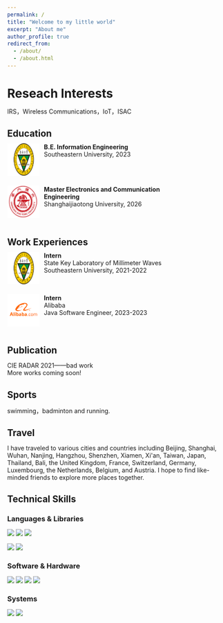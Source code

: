 ```yaml
---
permalink: /
title: "Welcome to my little world"
excerpt: "About me"
author_profile: true
redirect_from: 
  - /about/
  - /about.html
---
```


Reseach Interests
======
IRS，Wireless Communications，IoT，ISAC

Education
------
<meta http-equiv="Content-Type" content="text/html;charset=utf-8">
<style type="text/css">
*{padding:0;margin:0;}
.media{width:100%;margin:0 auto;border:0 solid #ccc;padding:10px 0;}
.media:after{clear:both;display:block;width:0;height:0;content:""}
.pull-left{float:left;border:0 solid #ccc}
.pull-left img{width:75px;}
.media-body{width:70%;float:left;margin-left:10px;}
</style>

<div class="media">
    <span class="pull-left"><img src="images/seu.png" width="75px" height="75px"/></span>
    <div class="media-body">
        <div><span style="font-weight: bold">B.E. Information Engineering</span></div>
        <div>Southeastern University, 2023</div>
    </div>
</div>

<div class="media">
    <span class="pull-left"><img src="images/mysjtu.png" width="75px" height="75px"/></span>
    <div class="media-body">
        <div><span style="font-weight: bold">Master Electronics and Communication Engineering</span></div>
        <div>Shanghaijiaotong University, 2026</div>
    </div>
</div>

Work Experiences
------
<div class="media">
    <span class="pull-left"><img src="images/seu.png" width="75px" height="75px"/></span>
    <div class="media-body">
        <div><span style="font-weight: bold">Intern</span></div>
        <div>State Key Laboratory of Millimeter Waves</div>
        <div>Southeastern University, 2021-2022</div>
    </div>
</div>

<div class="media">
    <span class="pull-left"><img src="images/ali.png" width="75px" height="75px"/></span>
    <div class="media-body">
        <div><span style="font-weight: bold">Intern</span></div>
        <div>Alibaba</div>
        <div>Java Software Engineer, 2023-2023</div>
    </div>
</div>

Publication
------
CIE RADAR 2021——bad work
<br>More works coming soon!

Sports
------
swimming，badminton and running.

Travel
------
I have traveled to various cities and countries including Beijing, Shanghai, Wuhan, Nanjing, Hangzhou, Shenzhen, Xiamen, Xi'an, Taiwan, Japan, Thailand, Bali, the United Kingdom, France, Switzerland, Germany, Luxembourg, the Netherlands, Belgium, and Austria. I hope to find like-minded friends to explore more places together.


Technical Skills
------

### Languages & Libraries
[![](https://img.shields.io/badge/Python-3776AB?style=for-the-badge&logo=python&logoColor=white)]()
[![](https://img.shields.io/badge/C++-00599C?style=for-the-badge&logo=cplusplus&logoColor=white)]()
[![](https://img.shields.io/badge/Java-F7DF1E?style=for-the-badge&logo=java&logoColor=white)]()

[![](https://img.shields.io/badge/HTML-E34F26?style=for-the-badge&logo=html5&logoColor=white)]()
[![](https://img.shields.io/badge/LaTeX-008080?style=for-the-badge&logo=latex&logoColor=white)]()



### Software & Hardware
[![](https://img.shields.io/badge/MySQL-4479A1?style=for-the-badge&logo=mysql&logoColor=white)]()
[![](https://img.shields.io/badge/Redis-DC382D?style=for-the-badge&logo=redis&logoColor=white)]()
[![](https://img.shields.io/badge/Tensorflow-FF6F00?style=for-the-badge&logo=tensorflow&logoColor=white)]()
[![](https://img.shields.io/badge/Springboot-6DB33F?style=for-the-badge&logo=springboot&logoColor=white)]()



### Systems
[![](https://img.shields.io/badge/Windows-0067B8?style=for-the-badge&logo=windows%2011&logoColor=white)]()
[![](https://img.shields.io/badge/MacOS-000000?style=for-the-badge&logo=macOS%2011&logoColor=white)]()

